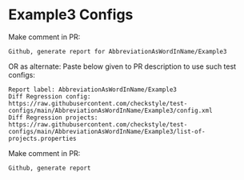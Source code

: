 # Example3 Configs
Make comment in PR:
```
Github, generate report for AbbreviationAsWordInName/Example3
```
OR as alternate:
Paste below given to PR description to use such test configs:
```
Report label: AbbreviationAsWordInName/Example3
Diff Regression config: https://raw.githubusercontent.com/checkstyle/test-configs/main/AbbreviationAsWordInName/Example3/config.xml
Diff Regression projects: https://raw.githubusercontent.com/checkstyle/test-configs/main/AbbreviationAsWordInName/Example3/list-of-projects.properties
```
Make comment in PR:
```
Github, generate report
```
